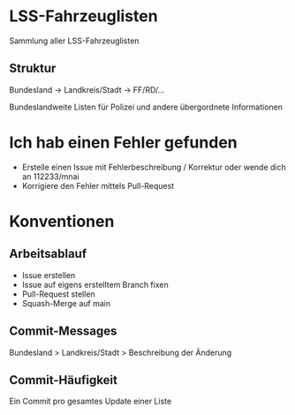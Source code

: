 # LSS-Fahrzeuglisten
Sammlung aller LSS-Fahrzeuglisten

## Struktur

Bundesland -> Landkreis/Stadt -> FF/RD/...

Bundeslandweite Listen für Polizei und andere übergordnete Informationen

# Ich hab einen Fehler gefunden
- Erstelle einen Issue mit Fehlerbeschreibung / Korrektur oder wende dich an 112233/mnai
- Korrigiere den Fehler mittels Pull-Request

# Konventionen

## Arbeitsablauf
- Issue erstellen
- Issue auf eigens erstelltem Branch fixen
- Pull-Request stellen
- Squash-Merge auf main

## Commit-Messages

Bundesland > Landkreis/Stadt > Beschreibung der Änderung

## Commit-Häufigkeit

Ein Commit pro gesamtes Update einer Liste
